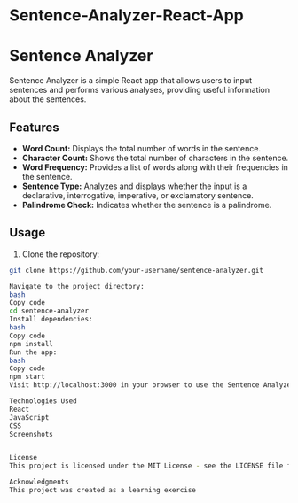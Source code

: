 

# Sentence-Analyzer-React-App


# Sentence Analyzer

Sentence Analyzer is a simple React app that allows users to input sentences and performs various analyses, providing useful information about the sentences.

## Features

- **Word Count:** Displays the total number of words in the sentence.
- **Character Count:** Shows the total number of characters in the sentence.
- **Word Frequency:** Provides a list of words along with their frequencies in the sentence.
- **Sentence Type:** Analyzes and displays whether the input is a declarative, interrogative, imperative, or exclamatory sentence.
- **Palindrome Check:** Indicates whether the sentence is a palindrome.

## Usage

1. Clone the repository:

```bash
git clone https://github.com/your-username/sentence-analyzer.git

Navigate to the project directory:
bash
Copy code
cd sentence-analyzer
Install dependencies:
bash
Copy code
npm install
Run the app:
bash
Copy code
npm start
Visit http://localhost:3000 in your browser to use the Sentence Analyzer app.

Technologies Used
React
JavaScript
CSS
Screenshots


License
This project is licensed under the MIT License - see the LICENSE file for details.

Acknowledgments
This project was created as a learning exercise
